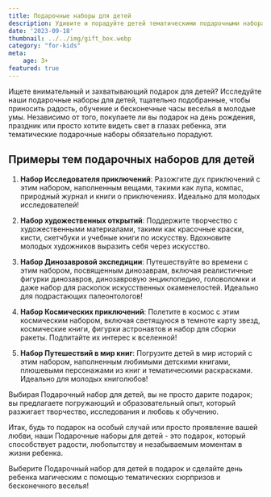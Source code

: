 ```yaml
---
title: Подарочные наборы для детей
description: Удивите и порадуйте детей тематическими подарочными наборами, наполненными веселыми и образовательными предметами.
date: '2023-09-18'
thumbnail: ../../img/gift_box.webp
category: "for-kids"
meta:
    age: 3+
featured: true
---
```


Ищете внимательный и захватывающий подарок для детей? Исследуйте наши подарочные наборы для детей, тщательно подобранные, чтобы приносить радость, обучение и бесконечные часы веселья в молодые умы. Независимо от того, покупаете ли вы подарок на день рождения, праздник или просто хотите видеть свет в глазах ребенка, эти тематические подарочные наборы обязательно порадуют.

## Примеры тем подарочных наборов для детей

1. **Набор Исследователя приключений**: Разожгите дух приключений с этим набором, наполненным вещами, такими как лупа, компас, природный журнал и книги о приключениях. Идеально для молодых исследователей!

2. **Набор художественных открытий**: Поддержите творчество с художественными материалами, такими как красочные краски, кисти, скетчбуки и учебные книги по искусству. Вдохновите молодых художников выразить себя через искусство.

3. **Набор Динозавровой экспедиции**: Путешествуйте во времени с этим набором, посвященным динозаврам, включая реалистичные фигурки динозавров, динозавровую энциклопедию, головоломки и даже набор для раскопок искусственных окаменелостей. Идеально для подрастающих палеонтологов!

4. **Набор Космических приключений**: Полетите в космос с этим космическим набором, включая светящуюся в темноте карту звезд, космические книги, фигурки астронавтов и набор для сборки ракеты. Подпитайте их интерес к вселенной!

5. **Набор Путешествий в мир книг**: Погрузите детей в мир историй с этим набором, наполненным любимыми детскими книгами, плюшевыми персонажами из книг и тематическими раскрасками. Идеально для молодых книголюбов!

Выбирая Подарочный набор для детей, вы не просто дарите подарок; вы предлагаете погружающий и образовательный опыт, который разжигает творчество, исследования и любовь к обучению.

Итак, будь то подарок на особый случай или просто проявление вашей любви, наши Подарочные наборы для детей - это подарок, который способствует радости, любопытству и незабываемым моментам в жизни ребенка.

Выберите Подарочный набор для детей в подарок и сделайте день ребенка магическим с помощью тематических сюрпризов и бесконечного веселья!
